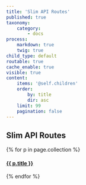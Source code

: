 ```yaml
---
title: 'Slim API Routes'
published: true
taxonomy:
    category:
        - docs
process:
    markdown: true
    twig: true
child_type: default
routable: true
cache_enable: true
visible: true
content:
    items: '@self.children'
    order:
        by: title
        dir: asc
    limit: 99
    pagination: false
---
```


## Slim API Routes

{% for p in page.collection %}
#### [ {{ p.title }}]({{p.link}})
{% endfor %}